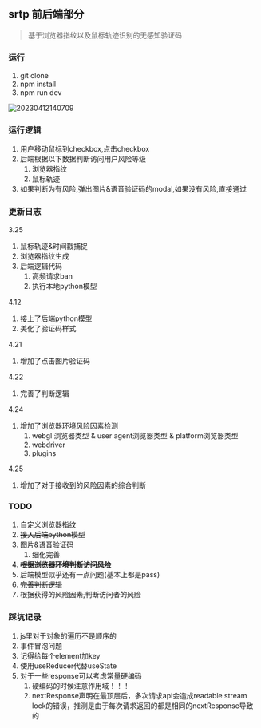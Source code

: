 ## srtp 前后端部分

> 基于浏览器指纹以及鼠标轨迹识别的无感知验证码

### 运行

1. git clone
2. npm install
3. npm run dev

![20230412140709](https://typora-1309407228.cos.ap-shanghai.myqcloud.com/20230412140709.png)

### 运行逻辑

1. 用户移动鼠标到checkbox,点击checkbox
2. 后端根据以下数据判断访问用户风险等级
   1. 浏览器指纹
   2. 鼠标轨迹
3. 如果判断为有风险,弹出图片&语音验证码的modal,如果没有风险,直接通过

### 更新日志

3.25
1. 鼠标轨迹&时间戳捕捉
2. 浏览器指纹生成
3. 后端逻辑代码
   1. 高频请求ban
   2. 执行本地python模型

4.12
1. 接上了后端python模型
2. 美化了验证码样式

4.21
1. 增加了点击图片验证码

4.22
1. 完善了判断逻辑

4.24
1. 增加了浏览器环境风险因素检测
   1. webgl 浏览器类型 & user agent浏览器类型 & platform浏览器类型
   2. webdriver
   3. plugins

4.25
1. 增加了对于接收到的风险因素的综合判断

### TODO

1. 自定义浏览器指纹
2. ~~接入后端python模型~~
3. 图片&语音验证码
   1. 细化完善
4. ~~**根据浏览器环境判断访问风险**~~
5. 后端模型似乎还有一点问题(基本上都是pass)
6. ~~完善判断逻辑~~
7. ~~根据获得的风险因素,判断访问者的风险~~

### 踩坑记录

1. js里对于对象的遍历不是顺序的
2. 事件冒泡问题
3. 记得给每个element加key
4. 使用useReducer代替useState
5. 对于一些response可以考虑常量硬编码
   1. 硬编码的时候注意作用域！！！
   2. nextResponse声明在最顶层后，多次请求api会造成readable stream lock的错误，推测是由于每次请求返回的都是相同的nextResponse导致的